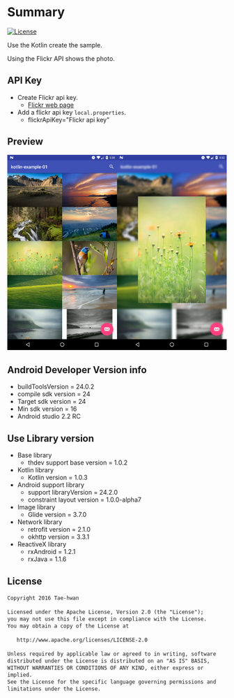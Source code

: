 # Summary

[![License](https://img.shields.io/hexpm/l/plug.svg)]()

Use the Kotlin create the sample.

Using the Flickr API shows the photo.


## API Key

- Create Flickr api key.
    - [Flickr web page](https://www.flickr.com/services/apps/create/)
- Add a flickr api key `local.properties`.
    - flickrApiKey="Flickr api key"


## Preview
![sample_image_0]


## Android Developer Version info
- buildToolsVersion = 24.0.2
- compile sdk version = 24
- Target sdk version = 24
- Min sdk version = 16
- Android studio 2.2 RC


## Use Library version
- Base library
    - thdev support base version = 1.0.2
- Kotlin library
    - Kotlin version = 1.0.3
- Android support library
    - support libraryVersion = 24.2.0
    - constraint layout version = 1.0.0-alpha7
- Image library
    - Glide version = 3.7.0
- Network library
    - retrofit version = 2.1.0
    - okhttp version = 3.3.1
- ReactiveX library
    - rxAndroid = 1.2.1
    - rxJava = 1.1.6


## License

```
Copyright 2016 Tae-hwan

Licensed under the Apache License, Version 2.0 (the "License");
you may not use this file except in compliance with the License.
You may obtain a copy of the License at

   http://www.apache.org/licenses/LICENSE-2.0

Unless required by applicable law or agreed to in writing, software
distributed under the License is distributed on an "AS IS" BASIS,
WITHOUT WARRANTIES OR CONDITIONS OF ANY KIND, either express or implied.
See the License for the specific language governing permissions and
limitations under the License.
```

[sample_image_0]: images/sample_image_0.png
